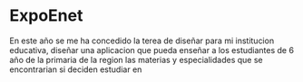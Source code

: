 # ExpoEnet

En este año se me ha concedido la terea de diseñar para mi institucion educativa, diseñar una aplicacion que pueda enseñar a los estudiantes de 6 año de la primaria de la region las materias y especialidades que se encontrarian si deciden estudiar en 